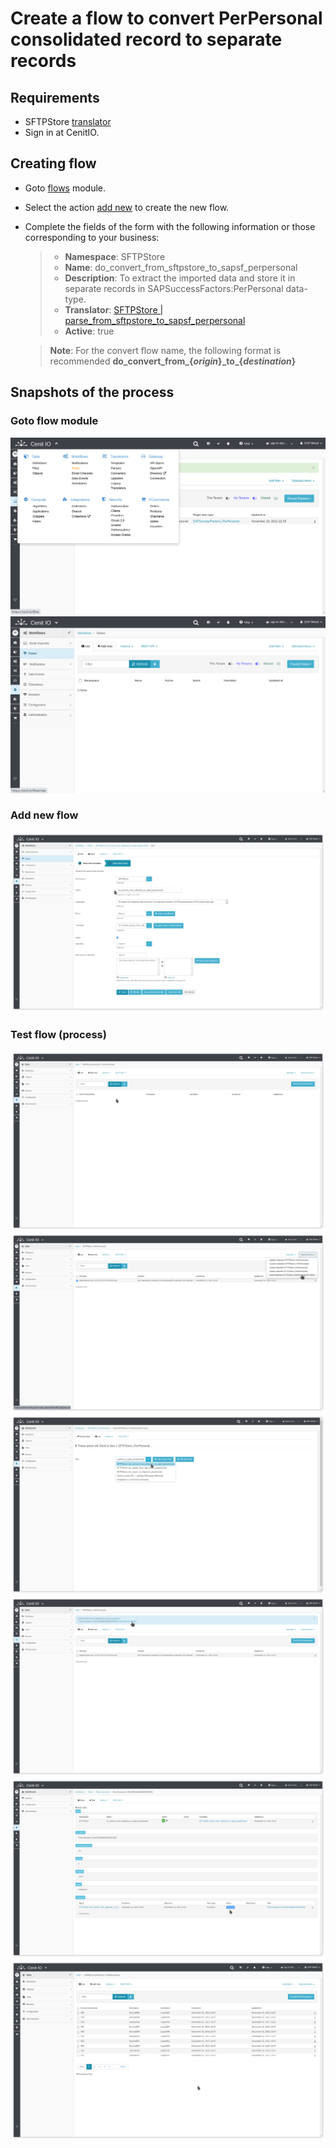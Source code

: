 # Create a flow to convert PerPersonal consolidated record to separate records

## Requirements

* SFTPStore [translator](translators/parse_from_sftpstore_to_sapsf_perpersonal.md)
* Sign in at CenitIO.[<i class="fa fa-external-link" aria-hidden="true"></i>](https://cenit.io/users/sign_in)

## Creating flow

* Goto [flows](https://cenit.io/flow) module.
* Select the action [add new](https://cenit.io/flow/new) to create the new flow.
* Complete the fields of the form with the following information or those corresponding to your business:

    >- **Namespace**: SFTPStore
    >- **Name**: do_convert_from_sftpstore_to_sapsf_perpersonal
    >- **Description**: To extract the imported data and store it in separate records in SAPSuccessFactors:PerPersonal data-type.
    >- **Translator**: [SFTPStore | parse_from_sftpstore_to_sapsf_perpersonal](translators/parse_from_sftpstore_to_sapsf_perpersonal.md)
    >- **Active**: true

    > **Note**: For the convert flow name, the following format is recommended **do_convert_from_\{*origin*\}_to\_{*destination*\}**

## Snapshots of the process

### Goto flow module

   ![](../assets/snapshots/sftp-store-flow/snapshots-001.png)
   ![](../assets/snapshots/sftp-store-flow/snapshots-002.png)
    
### Add new flow

   ![](../assets/snapshots/sftp-store-flow/snapshots-403.png)
   
### Test flow (process)

   ![](../assets/snapshots/sftp-store-flow/snapshots-404.png)
   ![](../assets/snapshots/sftp-store-flow/snapshots-405.png)
   ![](../assets/snapshots/sftp-store-flow/snapshots-406.png)
   ![](../assets/snapshots/sftp-store-flow/snapshots-407.png)
   ![](../assets/snapshots/sftp-store-flow/snapshots-409.png)
   ![](../assets/snapshots/sftp-store-flow/snapshots-410.png)
